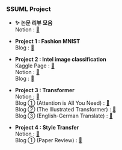 ### SSUML Project

- __✨ 논문 리뷰 모음__   
Notion : [🚩](https://cl8d.notion.site/Paper-Review-ac7e891630764f299b2a7dbe5cb99ac5)

- __Project 1 : Fashion MNIST__  
Blog : [📝](https://blog.naver.com/ljwon77_/222140157475)

- __Project 2 : Intel image classification__  
Kaggle Page : [📝](https://www.kaggle.com/lastdefiance20/intel-image-classification-ssuml-team-3)  
Notion : [📝](https://www.notion.so/Team-3-f5717dafd5ba41a4968693e46734c7ce)  
Blog : [📝](https://blog.naver.com/ljwon77_/222206062498)

- __Project 3 : Transformer__  
Notion : [📝](https://wonjunstrutive07.notion.site/Team-3-440bb6e635b64be5acb14e4f98c76ac4)  
Blog ① (Attention is All You Need) : [📝](https://blog.naver.com/ljwon77_/222222305616)  
Blog ② (The Illustrated Transformer) : [📝](https://blog.naver.com/ljwon77_/222222342903)  
Blog ③ (English-German Translate) : [📝](https://blog.naver.com/ljwon77_/222222363166)  

- __Project 4 : Style Transfer__  
Notion : [📝](https://www.notion.so/Team-3-572bf4981b0e41d085bb8b2f68c262dc)  
Blog ① (Paper Review) : [📝](https://blog.naver.com/ljwon77_/222247062304)  
